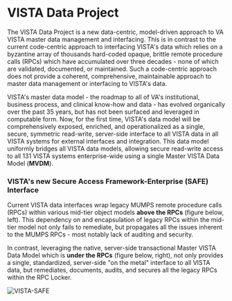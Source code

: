 # VISTA Data Project

The VISTA Data Project is a new data-centric, model-driven approach to VA VISTA master data management and interfacing.  This is in contrast to the current code-centric approach to interfacing VISTA's data which relies on a byzantine array of thousands hard-coded opaque, brittle remote procedure calls (RPCs) which have accumulated over three decades - none of which are validated, documented, or maintained.  Such a code-centric approach does not provide a coherent, comprehensive, maintainable approach to master data management or interfacing to VISTA's data.

VISTA's master data model - the roadmap to all of VA's institutional, business process, and clinical know-how and data - has evolved organically over the past 35 years, but has not been surfaced and leveraged in computable form.  Now, for the first time, VISTA's data model will be comprehensively exposed, enriched, and operationalized as a single, secure, symmetric read-write, server-side interface to all VISTA data in all VISTA systems for external interfaces and integration. This data model uniformly bridges  all VISTA data models, allowing secure read-write access to all 131 VISTA systems enterprise-wide using a single Master VISTA Data Model (__MVDM__).

###  VISTA's new Secure Access Framework-Enterprise (SAFE) Interface
Current VISTA data interfaces wrap legacy MUMPS remote procedure calls (RPCs) within various mid-tier object models  __above the RPCs__ (figure below, left). This dependency on and encapsulation of legacy RPCs within the mid-tier model not only fails to remediate, but propagates all the issues inherent to the MUMPS RPCs - most notably lack of auditing and security. 

In contrast, leveraging the native, server-side transactional Master VISTA Data Model which is __under the RPCs__ (figure below, right), not only provides a single, standardized, server-side "on the metal" interface to all VISTA data, but remediates, documents, audits, and secures all the legacy RPCs within the RPC Locker.


![VISTA-SAFE](https://github.com/vistadataproject/documents/blob/master/images/VISTA-SAFE.png)



